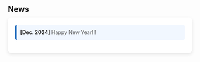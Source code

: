 <h2 style="margin: 60px 0px 10px;">News</h2>

<div style="max-width: 600px; margin: 0 auto; padding: 20px; background: #ffffff; box-shadow: 0 4px 10px rgba(0, 0, 0, 0.1); border-radius: 8px; font-size: 1em; line-height: 1.6; color: #333;">
    <ul style="list-style-type: none; padding: 0; margin: 0;">
        <li style="margin-bottom: 15px; padding: 10px; border-left: 4px solid #0056b3; background-color: #f1f7ff; border-radius: 5px;">
            <strong style="color: #333;">[Dec. 2024]</strong> 
            <span style="color: #666;">Happy New Year!!!</span>
        </li>
    </ul>
</div>